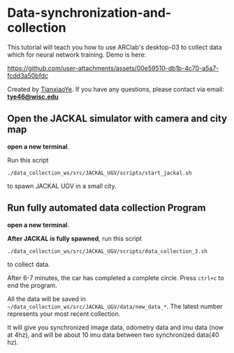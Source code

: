 # Data-synchronization-and-collection
This tutorial will teach you how to use ARClab's desktop-03 to collect data which for neural network training. Demo is here: 

https://github.com/user-attachments/assets/00e59510-db1b-4c70-a5a7-fcdd3a50bfdc


Created by [TianxiaoYe](https://github.com/fuwafuwaboom). If you have any questions, please contact via email: **tye46@wisc.edu**

## Open the JACKAL simulator with camera and city map

**open a new terminal**.

Run this script
```
./data_collection_ws/src/JACKAL_UGV/scripts/start_jackal.sh
```
to spawn JACKAL UGV in a small city.
## Run fully automated data collection Program
**open a new terminal**.

**After JACKAL is fully spawned**, run this script
```
./data_collection_ws/src/JACKAL_UGV/scripts/data_collection_3.sh
```
to collect data.

After 6-7 minutes, the car has completed a complete circle. Press `ctrl+c` to end the program. 

All the data will be saved in `~/data_collection_ws/src/JACKAL_UGV/data/new_data_*`. The latest number represents your most recent collection.

It will give you synchronized image data, odometry data and imu data (now at 4hz), and will be about 10 imu data between two synchronized data(40 hz).
